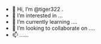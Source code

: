 - 👋 Hi, I’m @tiger322 .
- 👀 I’m interested in ...
- 🌱 I’m currently learning ....
- 💞️ I’m looking to collaborate on ....
- 📫 ......
<!---
tiger322/tiger322 is a ✨ special ✨ repository because its `README.md` (this file) appears on your GitHub profile.
You can click the Preview link to take a look at your changes.
--->
